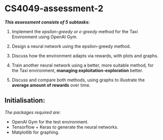 # CS4049-assessment-2

***This assessment consists of 5 subtasks:***

1. Implement the _epsilon-greedy or $\epsilon$-greedy_ method for the Taxi Environment using OpenAI Gym.

2. Design a neural network using the epsilon-greedy method.

3. Discuss how the environment adapts via rewards, with plots and graphs.

4. Train another neural network using a better, more suitable method, for the Taxi environment, **managing exploitation-exploration** better. 

5. Discuss and compare both methods, using graphs to illustrate the **average amount of rewards** over time. 

## Initialisation: 

_The packages required are:_
- OpenAI Gym for the test environment.
- Tensorflow + Keras to generate the neural networks.
- Matplotlib for graphing.